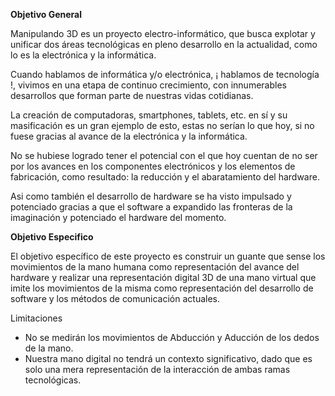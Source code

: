 <strong>Objetivo General</strong>

Manipulando 3D es un proyecto electro-informático, que busca explotar y unificar dos áreas tecnológicas en pleno desarrollo en la actualidad, como lo es la electrónica y la informática.

Cuando hablamos de informática y/o electrónica, ¡ hablamos de tecnología !, vivimos en una etapa de continuo crecimiento, con innumerables desarrollos que forman parte de nuestras vidas cotidianas.

La creación de computadoras, smartphones, tablets, etc. en sí y su masificación es un gran ejemplo de esto, estas no serían lo que hoy, si no fuese gracias al avance de la electrónica y la informática. 

No se hubiese logrado tener el potencial con el que hoy cuentan de no ser por los avances en los componentes electrónicos y los elementos de fabricación, como resultado: la reducción y el abaratamiento del hardware.

Asi como también el desarrollo de hardware se ha visto impulsado y potenciado gracias a que el software a expandido las fronteras de la imaginación y potenciado el hardware del momento.

<strong>Objetivo Especifico</strong>

El objetivo específico de este proyecto es construir un guante que sense los movimientos de la mano humana como representación del avance del hardware y realizar una representación digital 3D de una mano virtual que imite los movimientos de la misma como representación del desarrollo de software y los métodos de comunicación actuales.

Limitaciones

*  No se medirán los movimientos de Abducción y Aducción de los dedos de la mano.
*  Nuestra mano digital no tendrá un contexto significativo, dado que es solo una mera representación de la interacción de ambas ramas tecnológicas.
